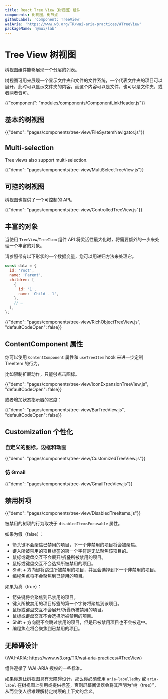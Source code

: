 ```yaml
---
title: React Tree View（树视图）组件
components: 树视图，树节点
githubLabel: 'component: TreeView'
waiAria: 'https://www.w3.org/TR/wai-aria-practices/#TreeView'
packageName: '@mui/lab'
---
```


# Tree View 树视图

<p class="description">树视图组件能够展现一个分层的列表。</p>

树视图可用来展现一个显示文件夹和文件的文件系统，一个代表文件夹的项目可以展开，此时可以显示文件夹的内容，而这个内容可以是文件，也可以是文件夹，或者两者皆可。

{{"component": "modules/components/ComponentLinkHeader.js"}}

## 基本的树视图

{{"demo": "pages/components/tree-view/FileSystemNavigator.js"}}

## Multi-selection

Tree views also support multi-selection.

{{"demo": "pages/components/tree-view/MultiSelectTreeView.js"}}

## 可控的树视图

树视图也提供了一个可控制的 API。

{{"demo": "pages/components/tree-view/ControlledTreeView.js"}}

## 丰富的对象

当使用 `TreeView`/`TreeItem` 组件 API 将灵活性最大化时，将需要额外的一步来处理一个丰富的对象。

请参照带有以下形状的一个数据变量，您可以用递归方法来处理它。

```js
const data = {
  id: 'root',
  name: 'Parent',
  children: [
    {
      id: '1',
      name: 'Child - 1',
    },
    // …
  ],
};
```

{{"demo": "pages/components/tree-view/RichObjectTreeView.js", "defaultCodeOpen": false}}

## ContentComponent 属性

你可以使用 `ContentComponent` 属性和 `useTreeItem` hook 来进一步定制 TreeItem 的行为。

比如限制扩展动作，只能够点击图标。

{{"demo": "pages/components/tree-view/IconExpansionTreeView.js", "defaultCodeOpen": false}}

或者增加状态指示器的宽度：

{{"demo": "pages/components/tree-view/BarTreeView.js", "defaultCodeOpen": false}}

## Customization 个性化

### 自定义的图标，边框和动画

{{"demo": "pages/components/tree-view/CustomizedTreeView.js"}}

### 仿 Gmail

{{"demo": "pages/components/tree-view/GmailTreeView.js"}}

## 禁用树项

{{"demo": "pages/components/tree-view/DisabledTreeItems.js"}}

被禁用的树项的行为取决于 `disabledItemsFocusable` 属性。

如果为假（false）：

- 箭头键不会聚焦已禁用的项目，下一个非禁用的项目将会被聚焦。
- 键入所被禁用的项目标签的第一个字符是无法聚焦该项目的。
- 鼠标或键盘交互不会展开/折叠所被禁用的项目。
- 鼠标或键盘交互不会选择所被禁用的项目。
- Shift + 方向键将跳过所被禁用的项目，并且会选择到下一个非禁用的项目。
- 编程焦点将不会聚焦到已禁用的项目。

如果为真（true）：

- 箭头键将会聚焦到已禁用的项目。
- 键入所被禁用的项目标签的第一个字符将聚焦到该项目。
- 鼠标或键盘交互不会展开/折叠所被禁用的项目。
- 鼠标或键盘交互不会选择所被禁用的项目。
- Shift + 方向键不会跳过禁用的项目，但是已被禁用项目也不会被选中。
- 编程焦点将会聚焦到已禁用的项目。

## 无障碍设计

(WAI-ARIA: https://www.w3.org/TR/wai-aria-practices/#TreeView)

组件遵循了 WAI-ARIA 授权的一些标准。

如果你想让树视图具有无障碍设计，那么你必须使用 `aria-labelledby` 或 `aria-label` 在树视图上引用或提供标签，否则屏幕阅读器会将其声明为“树（tree）”，从而会使人很难理解特定树项的上下文的含义。
